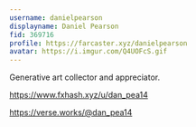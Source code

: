 ```yaml
---
username: danielpearson
displayname: Daniel Pearson
fid: 369716
profile: https://farcaster.xyz/danielpearson
avatar: https://i.imgur.com/Q4UOFcS.gif
---
```


Generative art collector and appreciator.

https://www.fxhash.xyz/u/dan_pea14

https://verse.works/@dan_pea14
